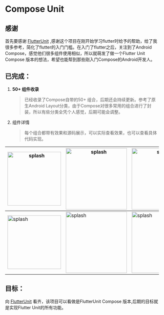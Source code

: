# Compose Unit

## 感谢

首先要感谢 [FlutterUnit](https://github.com/toly1994328/FlutterUnit) ,感谢这个项目在刚开始学习flutter时给予的帮助，给了我很多参考，简化了flutter的入门门槛。在入门了flutter之后，关注到了Android Compose，感觉他们很多组件使用相似，所以就萌发了做一个Flutter Unit Compose 版本的想法，希望也能帮到那些刚入门Compose的Android开发人。

## 已完成：

1. **50+ 组件收录**
   
   > 已经收录了Compose自带的50+ 组合，后期还会持续更新。参考了原生Android Layout分类，由于Compose对很多常用的组合进行了封装，所以有些分类全凭个人感觉，后期可能会调整。

2. 组件详情
   
   > 每个组合都带有效果和源码展示，可以实际查看效果，也可以查看具体代码实现。

| <img title="splash" src="https://raw.githubusercontent.com/roc-zjp/cloudimg/master/2022/11/28-09-53-30-splash.gif" alt="splash" width="175"> | <img title="splash" src="https://raw.githubusercontent.com/roc-zjp/cloudimg/master/2022/11/28-09-51-55-1.jpeg" alt="splash" width="200"> | <img title="splash" src="https://raw.githubusercontent.com/roc-zjp/cloudimg/master/2022/11/28-09-58-37-2.jpeg" alt="splash" width="200"> | <img title="splash" src="https://raw.githubusercontent.com/roc-zjp/cloudimg/master/2022/11/28-10-02-21-3.jpeg" alt="splash" width="200"> |
| -------------------------------------------------------------------------------------------------------------------------------------------- | ---------------------------------------------------------------------------------------------------------------------------------------- | ---------------------------------------------------------------------------------------------------------------------------------------- | ---------------------------------------------------------------------------------------------------------------------------------------- |
| <img title="splash" src="https://raw.githubusercontent.com/roc-zjp/cloudimg/master/2022/11/28-09-59-50-4.jpeg" alt="splash" width="175">     | <img title="splash" src="https://raw.githubusercontent.com/roc-zjp/cloudimg/master/2022/11/28-10-00-02-5.jpeg" alt="splash" width="200"> | <img title="splash" src="https://raw.githubusercontent.com/roc-zjp/cloudimg/master/2022/11/28-10-00-08-6.jpeg" alt="splash" width="200"> | <img title="splash" src="https://raw.githubusercontent.com/roc-zjp/cloudimg/master/2022/11/28-10-00-12-7.jpeg" alt="splash" width="200"> |

## 目标：

向 [FlutterUnit](https://github.com/toly1994328/FlutterUnit)  看齐，该项目可以看做是FlutterUnit Compose 版本,后期的目标就是实现Flutter Unit的所有功能。
